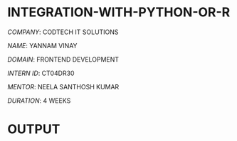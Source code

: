 # INTEGRATION-WITH-PYTHON-OR-R

*COMPANY*: CODTECH IT SOLUTIONS

*NAME*: YANNAM VINAY

*DOMAIN*: FRONTEND DEVELOPMENT

*INTERN ID*: CT04DR30

*MENTOR*: NEELA SANTHOSH KUMAR

*DURATION*: 4 WEEKS

# OUTPUT
